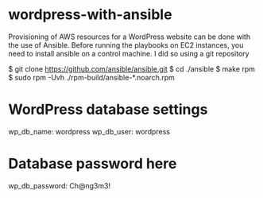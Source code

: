 # wordpress-with-ansible
Provisioning of AWS resources for a WordPress website can be done with the use of Ansible.
Before running the playbooks on EC2 instances, you need to install ansible on a control machine. I did so using a git repository 

$ git clone https://github.com/ansible/ansible.git
$ cd ./ansible
$ make rpm
$ sudo rpm -Uvh ./rpm-build/ansible-*.noarch.rpm

# WordPress database settings
wp_db_name: wordpress 
wp_db_user: wordpress
# Database password here 
wp_db_password: Ch@ng3m3!
